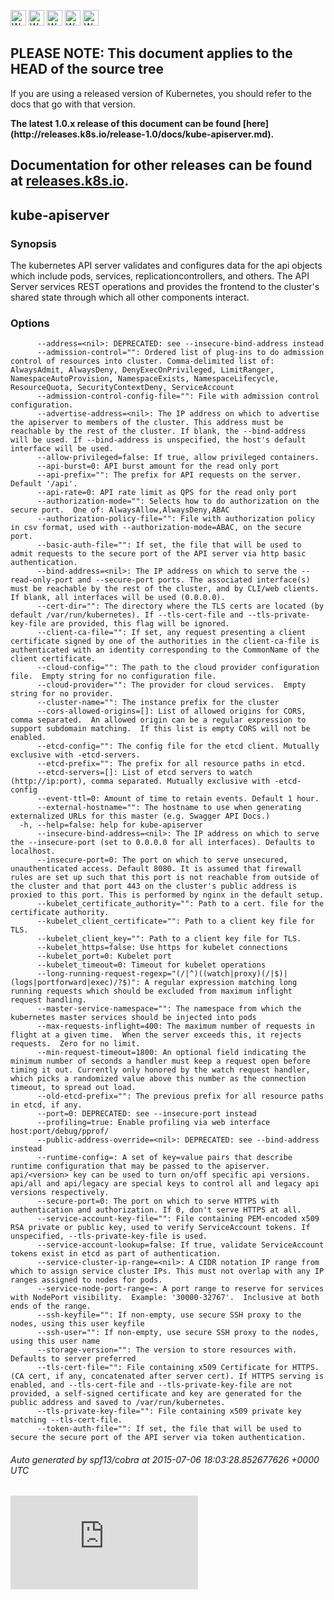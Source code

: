 <!-- BEGIN MUNGE: UNVERSIONED_WARNING -->

<!-- BEGIN STRIP_FOR_RELEASE -->

<img src="http://kubernetes.io/img/warning.png" alt="WARNING"
     width="25" height="25">
<img src="http://kubernetes.io/img/warning.png" alt="WARNING"
     width="25" height="25">
<img src="http://kubernetes.io/img/warning.png" alt="WARNING"
     width="25" height="25">
<img src="http://kubernetes.io/img/warning.png" alt="WARNING"
     width="25" height="25">
<img src="http://kubernetes.io/img/warning.png" alt="WARNING"
     width="25" height="25">

<h2>PLEASE NOTE: This document applies to the HEAD of the source tree</h2>

If you are using a released version of Kubernetes, you should
refer to the docs that go with that version.

<strong>
The latest 1.0.x release of this document can be found
[here](http://releases.k8s.io/release-1.0/docs/kube-apiserver.md).

Documentation for other releases can be found at
[releases.k8s.io](http://releases.k8s.io).
</strong>
--

<!-- END STRIP_FOR_RELEASE -->

<!-- END MUNGE: UNVERSIONED_WARNING -->
## kube-apiserver



### Synopsis


The kubernetes API server validates and configures data
for the api objects which include pods, services, replicationcontrollers, and
others. The API Server services REST operations and provides the frontend to the
cluster's shared state through which all other components interact.


### Options

```
      --address=<nil>: DEPRECATED: see --insecure-bind-address instead
      --admission-control="": Ordered list of plug-ins to do admission control of resources into cluster. Comma-delimited list of: AlwaysAdmit, AlwaysDeny, DenyExecOnPrivileged, LimitRanger, NamespaceAutoProvision, NamespaceExists, NamespaceLifecycle, ResourceQuota, SecurityContextDeny, ServiceAccount
      --admission-control-config-file="": File with admission control configuration.
      --advertise-address=<nil>: The IP address on which to advertise the apiserver to members of the cluster. This address must be reachable by the rest of the cluster. If blank, the --bind-address will be used. If --bind-address is unspecified, the host's default interface will be used.
      --allow-privileged=false: If true, allow privileged containers.
      --api-burst=0: API burst amount for the read only port
      --api-prefix="": The prefix for API requests on the server. Default '/api'.
      --api-rate=0: API rate limit as QPS for the read only port
      --authorization-mode="": Selects how to do authorization on the secure port.  One of: AlwaysAllow,AlwaysDeny,ABAC
      --authorization-policy-file="": File with authorization policy in csv format, used with --authorization-mode=ABAC, on the secure port.
      --basic-auth-file="": If set, the file that will be used to admit requests to the secure port of the API server via http basic authentication.
      --bind-address=<nil>: The IP address on which to serve the --read-only-port and --secure-port ports. The associated interface(s) must be reachable by the rest of the cluster, and by CLI/web clients. If blank, all interfaces will be used (0.0.0.0).
      --cert-dir="": The directory where the TLS certs are located (by default /var/run/kubernetes). If --tls-cert-file and --tls-private-key-file are provided, this flag will be ignored.
      --client-ca-file="": If set, any request presenting a client certificate signed by one of the authorities in the client-ca-file is authenticated with an identity corresponding to the CommonName of the client certificate.
      --cloud-config="": The path to the cloud provider configuration file.  Empty string for no configuration file.
      --cloud-provider="": The provider for cloud services.  Empty string for no provider.
      --cluster-name="": The instance prefix for the cluster
      --cors-allowed-origins=[]: List of allowed origins for CORS, comma separated.  An allowed origin can be a regular expression to support subdomain matching.  If this list is empty CORS will not be enabled.
      --etcd-config="": The config file for the etcd client. Mutually exclusive with -etcd-servers.
      --etcd-prefix="": The prefix for all resource paths in etcd.
      --etcd-servers=[]: List of etcd servers to watch (http://ip:port), comma separated. Mutually exclusive with -etcd-config
      --event-ttl=0: Amount of time to retain events. Default 1 hour.
      --external-hostname="": The hostname to use when generating externalized URLs for this master (e.g. Swagger API Docs.)
  -h, --help=false: help for kube-apiserver
      --insecure-bind-address=<nil>: The IP address on which to serve the --insecure-port (set to 0.0.0.0 for all interfaces). Defaults to localhost.
      --insecure-port=0: The port on which to serve unsecured, unauthenticated access. Default 8080. It is assumed that firewall rules are set up such that this port is not reachable from outside of the cluster and that port 443 on the cluster's public address is proxied to this port. This is performed by nginx in the default setup.
      --kubelet_certificate_authority="": Path to a cert. file for the certificate authority.
      --kubelet_client_certificate="": Path to a client key file for TLS.
      --kubelet_client_key="": Path to a client key file for TLS.
      --kubelet_https=false: Use https for kubelet connections
      --kubelet_port=0: Kubelet port
      --kubelet_timeout=0: Timeout for kubelet operations
      --long-running-request-regexp="(/|^)((watch|proxy)(/|$)|(logs|portforward|exec)/?$)": A regular expression matching long running requests which should be excluded from maximum inflight request handling.
      --master-service-namespace="": The namespace from which the kubernetes master services should be injected into pods
      --max-requests-inflight=400: The maximum number of requests in flight at a given time.  When the server exceeds this, it rejects requests.  Zero for no limit.
      --min-request-timeout=1800: An optional field indicating the minimum number of seconds a handler must keep a request open before timing it out. Currently only honored by the watch request handler, which picks a randomized value above this number as the connection timeout, to spread out load.
      --old-etcd-prefix="": The previous prefix for all resource paths in etcd, if any.
      --port=0: DEPRECATED: see --insecure-port instead
      --profiling=true: Enable profiling via web interface host:port/debug/pprof/
      --public-address-override=<nil>: DEPRECATED: see --bind-address instead
      --runtime-config=: A set of key=value pairs that describe runtime configuration that may be passed to the apiserver. api/<version> key can be used to turn on/off specific api versions. api/all and api/legacy are special keys to control all and legacy api versions respectively.
      --secure-port=0: The port on which to serve HTTPS with authentication and authorization. If 0, don't serve HTTPS at all.
      --service-account-key-file="": File containing PEM-encoded x509 RSA private or public key, used to verify ServiceAccount tokens. If unspecified, --tls-private-key-file is used.
      --service-account-lookup=false: If true, validate ServiceAccount tokens exist in etcd as part of authentication.
      --service-cluster-ip-range=<nil>: A CIDR notation IP range from which to assign service cluster IPs. This must not overlap with any IP ranges assigned to nodes for pods.
      --service-node-port-range=: A port range to reserve for services with NodePort visibility.  Example: '30000-32767'.  Inclusive at both ends of the range.
      --ssh-keyfile="": If non-empty, use secure SSH proxy to the nodes, using this user keyfile
      --ssh-user="": If non-empty, use secure SSH proxy to the nodes, using this user name
      --storage-version="": The version to store resources with. Defaults to server preferred
      --tls-cert-file="": File containing x509 Certificate for HTTPS.  (CA cert, if any, concatenated after server cert). If HTTPS serving is enabled, and --tls-cert-file and --tls-private-key-file are not provided, a self-signed certificate and key are generated for the public address and saved to /var/run/kubernetes.
      --tls-private-key-file="": File containing x509 private key matching --tls-cert-file.
      --token-auth-file="": If set, the file that will be used to secure the secure port of the API server via token authentication.
```

###### Auto generated by spf13/cobra at 2015-07-06 18:03:28.852677626 +0000 UTC


<!-- BEGIN MUNGE: GENERATED_ANALYTICS -->
[![Analytics](https://kubernetes-site.appspot.com/UA-36037335-10/GitHub/docs/kube-apiserver.md?pixel)]()
<!-- END MUNGE: GENERATED_ANALYTICS -->

